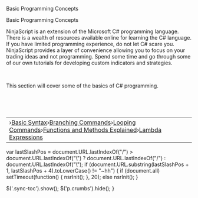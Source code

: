 ﻿


Basic Programming Concepts









 


Basic Programming Concepts















NinjaScript is an extension of the Microsoft C# programming language. There is a wealth of resources available online for learning the C# language. If you have limited programming experience, do not let C# scare you. NinjaScript provides a layer of convenience allowing you to focus on your trading ideas and not programming. Spend some time and go through some of our own tutorials for developing custom indicators and strategies.


 


This section will cover some of the basics of C# programming.


 


 




|  |
| --- |
| ›[Basic Syntax](basic_syntax.htm)›[Branching Commands](branching_commands.htm)›[Looping Commands](looping_commands.htm)›[Functions and Methods Explained](functions_and_methods_explaine.htm)›[Lambda Expressions](labdas.htm) |






 
 var lastSlashPos = document.URL.lastIndexOf("/") &gt; document.URL.lastIndexOf("\\") ? document.URL.lastIndexOf("/") : document.URL.lastIndexOf("\\");
 if (document.URL.substring(lastSlashPos + 1, lastSlashPos + 4).toLowerCase() != "~hh") {
 if (document.all) setTimeout(function() {
 nsrInit();
 }, 20);
 else nsrInit();
 }
 
 
 $('.sync-toc').show();
 $('p.crumbs').hide();
 }
 
 
 



